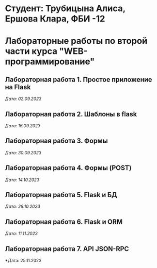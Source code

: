 # Студент: Трубицына Алиса, Ершова Клара, ФБИ -12

# Лабораторные работы по второй части курса "WEB-программирование"

## Лабораторная работа 1. Простое приложение на Flask

*Дата: 02.09.2023*

## Лабораторная работа 2. Шаблоны в flask

*Дата: 16.09.2023*

## Лабораторная работа 3. Формы

*Дата: 30.09.2023*

## Лабораторная работа 4. Формы (POST)

*Дата: 14.10.2023*

## Лабораторная работа 5. Flask и БД

*Дата: 28.10.2023*

## Лабораторная работа 6. Flask и ORM

*Дата: 11.11.2023*

## Лабораторная работа 7. API JSON-RPC

*Дата: 25.11.2023
